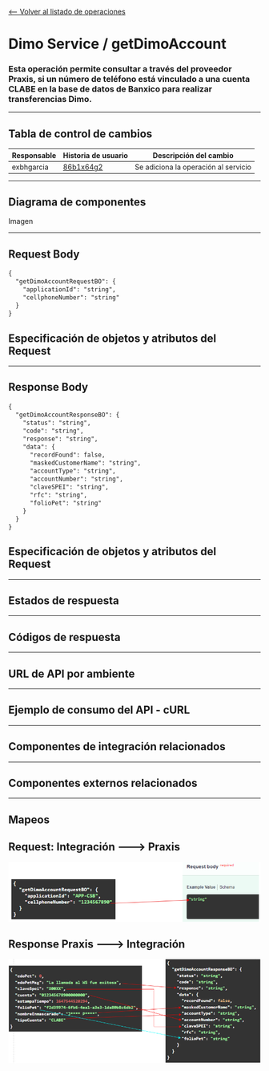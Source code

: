 [<-- Volver al listado de operaciones](./../../index.md)

# Dimo Service / getDimoAccount

###  Esta operación permite consultar a través del proveedor Praxis, si un número de teléfono está vinculado a una cuenta CLABE en la base de datos de Banxico para realizar transferencias Dimo.
---


## Tabla de control de cambios
|Responsable|Historia de usuario|Descripción del cambio|
|-|-|-|
|exbhgarcia|[86b1x64g2](https://app.clickup.com/t/86b1x64g2)|Se adiciona la operación al servicio|

---


## Diagrama de componentes
Imagen

---


## Request Body
```
{
  "getDimoAccountRequestBO": {
    "applicationId": "string",
    "cellphoneNumber": "string"
  }
}
```
## Especificación de objetos y atributos del Request


---

## Response Body
```
{
  "getDimoAccountResponseBO": {
    "status": "string",
    "code": "string",
    "response": "string",
    "data": {
      "recordFound": false,
      "maskedCustomerName": "string",
      "accountType": "string",
      "accountNumber": "string",
      "claveSPEI": "string",
      "rfc": "string",
      "folioPet": "string"
    }
  }
}
```
## Especificación de objetos y atributos del Request


---

## Estados de respuesta

---
## Códigos de respuesta


---


## URL de API por ambiente
---


## Ejemplo de consumo del API - cURL
---


## Componentes de integración relacionados
---
## Componentes externos relacionados
---

## Mapeos
## Request: Integración ---> Praxis
![Request a praxis](./img/map-request.png)
## Response Praxis ---> Integración
![Request a praxis](./img/map-response.png)